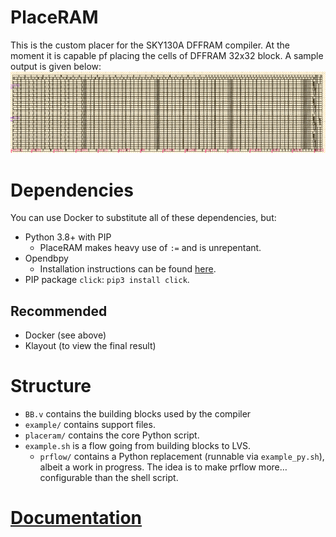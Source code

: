 # PlaceRAM
This is the custom placer for the SKY130A DFFRAM compiler. At the moment it is capable pf placing the cells of DFFRAM 32x32 block. A sample output is given below:
![Klayout showing the 32x32 module placed](./docs/img/32x32_placed.png)

# Dependencies
You can use Docker to substitute all of these dependencies, but:

* Python 3.8+ with PIP
  * PlaceRAM makes heavy use of `:=` and is unrepentant.
* Opendbpy
  * Installation instructions can be found [here](./docs/md/Using%20Opendbpy.md).
* PIP package `click`: `pip3 install click`.

## Recommended
* Docker (see above)
* Klayout (to view the final result)

# Structure
* `BB.v` contains the building blocks used by the compiler
* `example/` contains support files.
* `placeram/` contains the core Python script.
* `example.sh` is a flow going from building blocks to LVS.
  * `prflow/` contains a Python replacement (runnable via `example_py.sh`), albeit a work in progress. The idea is to make prflow more… configurable than the shell script.

# [Documentation](./docs/Readme.md)
